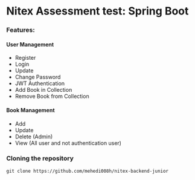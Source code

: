 # Nitex Assessment test: Spring Boot

### Features:

#### User Management
-   Register
-   Login
-   Update
-   Change Password
-   JWT Authentication
-   Add Book in Collection
-   Remove Book from Collection

#### Book Management
-   Add
-   Update
-   Delete (Admin)
-   View (All user and not authentication user)

### Cloning the repository

```
git clone https://github.com/mehedi008h/nitex-backend-junior
```

